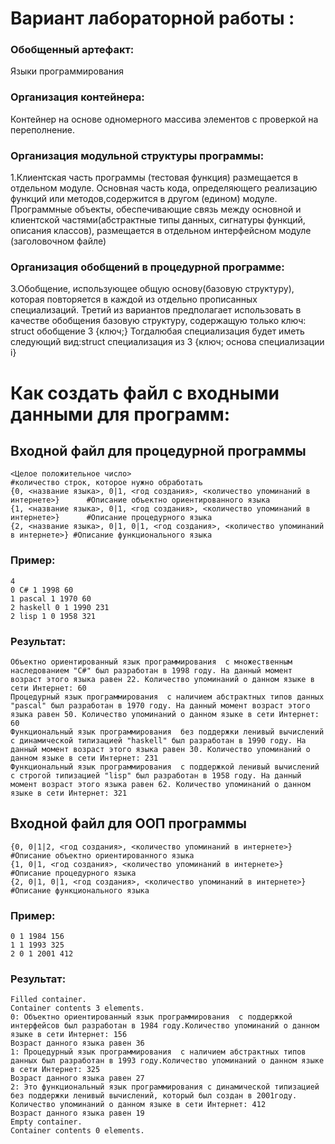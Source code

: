 # Вариант лабораторной работы :

### Обобщенный артефакт: 
Языки программирования

### Организация контейнера:
Контейнер на основе одномерного массива элементов с проверкой на переполнение.

### Организация модульной структуры программы:
1.Клиентская часть программы (тестовая функция) размещается в отдельном модуле. Основная часть кода, определяющего реализацию функций или методов,содержится в другом (едином) модуле. Программные объекты, обеспечивающие связь между основной и клиентской частями(абстрактные типы данных, сигнатуры функций, описания классов), размещается в отдельном интерфейсном модуле (заголовочном файле)

### Организация обобщений в процедурной программе:
3.Обобщение, использующее общую основу(базовую структуру), которая повторяется в каждой из отдельно прописанных специализаций.
Третий из вариантов предполагает использовать в качестве обобщения базовую структуру, содержащую только ключ: struct обобщение 3 {ключ;}
Тогдалюбая специализация будет иметь следующий вид:struct специализация из 3 {ключ; основа специализации i}

# Как создать файл с входными данными для программ:


## Входной файл для процедурной программы
```
<Целое положительное число>                                                          #количество строк, которое нужно обработать
{0, <название языка>, 0|1, <год создания>, <количество упоминаний в интернете>}      #Описание объектно ориентированного языка
{1, <название языка>, 0|1, <год создания>, <количество упоминаний в интернете>}      #Описание процедурного языка
{2, <название языка>, 0|1, 0|1, <год создания>, <количество упоминаний в интернете>} #Описание функционального языка
```

### Пример:
```
4
0 C# 1 1998 60
1 pascal 1 1970 60
2 haskell 0 1 1990 231
2 lisp 1 0 1958 321
```

### Результат:
```
Объектно ориентированный язык программирования  c множественным наследованием "C#" был разработан в 1998 году. На данный момент возраст этого языка равен 22. Количество упоминаний о данном языке в сети Интернет: 60
Процедурный язык программирования  c наличием абстрактных типов данных "pascal" был разработан в 1970 году. На данный момент возраст этого языка равен 50. Количество упоминаний о данном языке в сети Интернет: 60
Функциональный язык программирования  без поддержки ленивый вычислений c динамической типизацией "haskell" был разработан в 1990 году. На данный момент возраст этого языка равен 30. Количество упоминаний о данном языке в сети Интернет: 231
Функциональный язык программирования  c поддержкой ленивый вычислений с строгой типизацией "lisp" был разработан в 1958 году. На данный момент возраст этого языка равен 62. Количество упоминаний о данном языке в сети Интернет: 321
```

## Входной файл для ООП программы
```
{0, 0|1|2, <год создания>, <количество упоминаний в интернете>}			#Описание объектно ориентированного языка
{1, 0|1, <год создания>, <количество упоминаний в интернете>}			#Описание процедурного языка
{2, 0|1, 0|1, <год создания>, <количество упоминаний в интернете>}		#Описание функционального языка
```

### Пример:
```
0 1 1984 156
1 1 1993 325
2 0 1 2001 412
```

### Результат:
```
Filled container. 
Container contents 3 elements. 
0: Объектно ориентированный язык программирования  c поддержкой интерфейсов был разработан в 1984 году.Количество упоминаний о данном языке в сети Интернет: 156
Возраст данного языка равен 36
1: Процедурный язык программирования  c наличием абстрактных типов данных был разработан в 1993 году.Количество упоминаний о данном языке в сети Интернет: 325
Возраст данного языка равен 27
2: Это функциональный язык программирования с динамической типизацией без поддержки ленивый вычислений, который был создан в 2001году. Количество упоминаний о данном языке в сети Интернет: 412
Возраст данного языка равен 19
Empty container.
Container contents 0 elements.
```